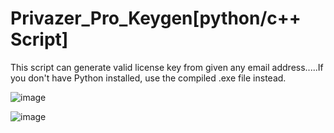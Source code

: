 # Privazer_Pro_Keygen[python/c++ Script]
This script can generate valid license key from given any email address.....If you don't have Python installed, use the compiled .exe file instead.

![image](https://github.com/user-attachments/assets/11bcaf42-59ad-4f4f-ad34-08280d480fe1)

![image](https://github.com/user-attachments/assets/835c19e1-b11c-4579-8c61-212cdf983524)


